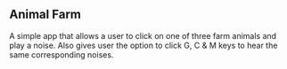 ## Animal Farm

A simple app that allows a user to click on one of three farm animals and play a noise. Also gives user the option to click G, C & M keys to hear the same corresponding noises.
